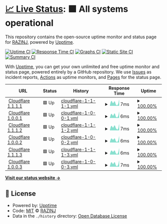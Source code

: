 # [📈 Live Status](https://razinj.github.io/status-public): <!--live status--> **🟩 All systems operational**

This repository contains the open-source uptime monitor and status page for [RAZINJ](razinj.com), powered by [Upptime](https://github.com/upptime/upptime).

[![Uptime CI](https://github.com/razinj/status-public/workflows/Uptime%20CI/badge.svg)](https://github.com/razinj/status-public/actions?query=workflow%3A%22Uptime+CI%22)
[![Response Time CI](https://github.com/razinj/status-public/workflows/Response%20Time%20CI/badge.svg)](https://github.com/razinj/status-public/actions?query=workflow%3A%22Response+Time+CI%22)
[![Graphs CI](https://github.com/razinj/status-public/workflows/Graphs%20CI/badge.svg)](https://github.com/razinj/status-public/actions?query=workflow%3A%22Graphs+CI%22)
[![Static Site CI](https://github.com/razinj/status-public/workflows/Static%20Site%20CI/badge.svg)](https://github.com/razinj/status-public/actions?query=workflow%3A%22Static+Site+CI%22)
[![Summary CI](https://github.com/razinj/status-public/workflows/Summary%20CI/badge.svg)](https://github.com/razinj/status-public/actions?query=workflow%3A%22Summary+CI%22)

With [Upptime](https://upptime.js.org), you can get your own unlimited and free uptime monitor and status page, powered entirely by a GitHub repository. We use [Issues](https://github.com/razinj/status-public/issues) as incident reports, [Actions](https://github.com/razinj/status-public/actions) as uptime monitors, and [Pages](https://razinj.github.io/status-public) for the status page.

<!--start: status pages-->
<!-- This summary is generated by Upptime (https://github.com/upptime/upptime) -->
<!-- Do not edit this manually, your changes will be overwritten -->
<!-- prettier-ignore -->
| URL | Status | History | Response Time | Uptime |
| --- | ------ | ------- | ------------- | ------ |
| <img alt="" src="https://icons.duckduckgo.com/ip3/null.ico" height="13"> [Cloudflare 1.1.1.1](1.1.1.1) | 🟩 Up | [cloudflare-1-1-1-1.yml](https://github.com/razinj/status-public/commits/HEAD/history/cloudflare-1-1-1-1.yml) | <details><summary><img alt="Response time graph" src="./graphs/cloudflare-1-1-1-1/response-time-week.png" height="20"> 7ms</summary><br><a href="https://razinj.github.io/status-public/history/cloudflare-1-1-1-1"><img alt="Response time 7" src="https://img.shields.io/endpoint?url=https%3A%2F%2Fraw.githubusercontent.com%2Frazinj%2Fstatus-public%2FHEAD%2Fapi%2Fcloudflare-1-1-1-1%2Fresponse-time.json"></a><br><a href="https://razinj.github.io/status-public/history/cloudflare-1-1-1-1"><img alt="24-hour response time 2" src="https://img.shields.io/endpoint?url=https%3A%2F%2Fraw.githubusercontent.com%2Frazinj%2Fstatus-public%2FHEAD%2Fapi%2Fcloudflare-1-1-1-1%2Fresponse-time-day.json"></a><br><a href="https://razinj.github.io/status-public/history/cloudflare-1-1-1-1"><img alt="7-day response time 7" src="https://img.shields.io/endpoint?url=https%3A%2F%2Fraw.githubusercontent.com%2Frazinj%2Fstatus-public%2FHEAD%2Fapi%2Fcloudflare-1-1-1-1%2Fresponse-time-week.json"></a><br><a href="https://razinj.github.io/status-public/history/cloudflare-1-1-1-1"><img alt="30-day response time 7" src="https://img.shields.io/endpoint?url=https%3A%2F%2Fraw.githubusercontent.com%2Frazinj%2Fstatus-public%2FHEAD%2Fapi%2Fcloudflare-1-1-1-1%2Fresponse-time-month.json"></a><br><a href="https://razinj.github.io/status-public/history/cloudflare-1-1-1-1"><img alt="1-year response time 7" src="https://img.shields.io/endpoint?url=https%3A%2F%2Fraw.githubusercontent.com%2Frazinj%2Fstatus-public%2FHEAD%2Fapi%2Fcloudflare-1-1-1-1%2Fresponse-time-year.json"></a></details> | <details><summary><a href="https://razinj.github.io/status-public/history/cloudflare-1-1-1-1">100.00%</a></summary><a href="https://razinj.github.io/status-public/history/cloudflare-1-1-1-1"><img alt="All-time uptime 100.00%" src="https://img.shields.io/endpoint?url=https%3A%2F%2Fraw.githubusercontent.com%2Frazinj%2Fstatus-public%2FHEAD%2Fapi%2Fcloudflare-1-1-1-1%2Fuptime.json"></a><br><a href="https://razinj.github.io/status-public/history/cloudflare-1-1-1-1"><img alt="24-hour uptime 100.00%" src="https://img.shields.io/endpoint?url=https%3A%2F%2Fraw.githubusercontent.com%2Frazinj%2Fstatus-public%2FHEAD%2Fapi%2Fcloudflare-1-1-1-1%2Fuptime-day.json"></a><br><a href="https://razinj.github.io/status-public/history/cloudflare-1-1-1-1"><img alt="7-day uptime 100.00%" src="https://img.shields.io/endpoint?url=https%3A%2F%2Fraw.githubusercontent.com%2Frazinj%2Fstatus-public%2FHEAD%2Fapi%2Fcloudflare-1-1-1-1%2Fuptime-week.json"></a><br><a href="https://razinj.github.io/status-public/history/cloudflare-1-1-1-1"><img alt="30-day uptime 100.00%" src="https://img.shields.io/endpoint?url=https%3A%2F%2Fraw.githubusercontent.com%2Frazinj%2Fstatus-public%2FHEAD%2Fapi%2Fcloudflare-1-1-1-1%2Fuptime-month.json"></a><br><a href="https://razinj.github.io/status-public/history/cloudflare-1-1-1-1"><img alt="1-year uptime 100.00%" src="https://img.shields.io/endpoint?url=https%3A%2F%2Fraw.githubusercontent.com%2Frazinj%2Fstatus-public%2FHEAD%2Fapi%2Fcloudflare-1-1-1-1%2Fuptime-year.json"></a></details>
| <img alt="" src="https://icons.duckduckgo.com/ip3/null.ico" height="13"> [Cloudflare 1.0.0.1](1.0.0.1) | 🟩 Up | [cloudflare-1-0-0-1.yml](https://github.com/razinj/status-public/commits/HEAD/history/cloudflare-1-0-0-1.yml) | <details><summary><img alt="Response time graph" src="./graphs/cloudflare-1-0-0-1/response-time-week.png" height="20"> 6ms</summary><br><a href="https://razinj.github.io/status-public/history/cloudflare-1-0-0-1"><img alt="Response time 6" src="https://img.shields.io/endpoint?url=https%3A%2F%2Fraw.githubusercontent.com%2Frazinj%2Fstatus-public%2FHEAD%2Fapi%2Fcloudflare-1-0-0-1%2Fresponse-time.json"></a><br><a href="https://razinj.github.io/status-public/history/cloudflare-1-0-0-1"><img alt="24-hour response time 2" src="https://img.shields.io/endpoint?url=https%3A%2F%2Fraw.githubusercontent.com%2Frazinj%2Fstatus-public%2FHEAD%2Fapi%2Fcloudflare-1-0-0-1%2Fresponse-time-day.json"></a><br><a href="https://razinj.github.io/status-public/history/cloudflare-1-0-0-1"><img alt="7-day response time 6" src="https://img.shields.io/endpoint?url=https%3A%2F%2Fraw.githubusercontent.com%2Frazinj%2Fstatus-public%2FHEAD%2Fapi%2Fcloudflare-1-0-0-1%2Fresponse-time-week.json"></a><br><a href="https://razinj.github.io/status-public/history/cloudflare-1-0-0-1"><img alt="30-day response time 6" src="https://img.shields.io/endpoint?url=https%3A%2F%2Fraw.githubusercontent.com%2Frazinj%2Fstatus-public%2FHEAD%2Fapi%2Fcloudflare-1-0-0-1%2Fresponse-time-month.json"></a><br><a href="https://razinj.github.io/status-public/history/cloudflare-1-0-0-1"><img alt="1-year response time 6" src="https://img.shields.io/endpoint?url=https%3A%2F%2Fraw.githubusercontent.com%2Frazinj%2Fstatus-public%2FHEAD%2Fapi%2Fcloudflare-1-0-0-1%2Fresponse-time-year.json"></a></details> | <details><summary><a href="https://razinj.github.io/status-public/history/cloudflare-1-0-0-1">100.00%</a></summary><a href="https://razinj.github.io/status-public/history/cloudflare-1-0-0-1"><img alt="All-time uptime 100.00%" src="https://img.shields.io/endpoint?url=https%3A%2F%2Fraw.githubusercontent.com%2Frazinj%2Fstatus-public%2FHEAD%2Fapi%2Fcloudflare-1-0-0-1%2Fuptime.json"></a><br><a href="https://razinj.github.io/status-public/history/cloudflare-1-0-0-1"><img alt="24-hour uptime 100.00%" src="https://img.shields.io/endpoint?url=https%3A%2F%2Fraw.githubusercontent.com%2Frazinj%2Fstatus-public%2FHEAD%2Fapi%2Fcloudflare-1-0-0-1%2Fuptime-day.json"></a><br><a href="https://razinj.github.io/status-public/history/cloudflare-1-0-0-1"><img alt="7-day uptime 100.00%" src="https://img.shields.io/endpoint?url=https%3A%2F%2Fraw.githubusercontent.com%2Frazinj%2Fstatus-public%2FHEAD%2Fapi%2Fcloudflare-1-0-0-1%2Fuptime-week.json"></a><br><a href="https://razinj.github.io/status-public/history/cloudflare-1-0-0-1"><img alt="30-day uptime 100.00%" src="https://img.shields.io/endpoint?url=https%3A%2F%2Fraw.githubusercontent.com%2Frazinj%2Fstatus-public%2FHEAD%2Fapi%2Fcloudflare-1-0-0-1%2Fuptime-month.json"></a><br><a href="https://razinj.github.io/status-public/history/cloudflare-1-0-0-1"><img alt="1-year uptime 100.00%" src="https://img.shields.io/endpoint?url=https%3A%2F%2Fraw.githubusercontent.com%2Frazinj%2Fstatus-public%2FHEAD%2Fapi%2Fcloudflare-1-0-0-1%2Fuptime-year.json"></a></details>
| <img alt="" src="https://icons.duckduckgo.com/ip3/null.ico" height="13"> [Cloudflare 1.1.1.2](1.1.1.2) | 🟩 Up | [cloudflare-1-1-1-2.yml](https://github.com/razinj/status-public/commits/HEAD/history/cloudflare-1-1-1-2.yml) | <details><summary><img alt="Response time graph" src="./graphs/cloudflare-1-1-1-2/response-time-week.png" height="20"> 7ms</summary><br><a href="https://razinj.github.io/status-public/history/cloudflare-1-1-1-2"><img alt="Response time 7" src="https://img.shields.io/endpoint?url=https%3A%2F%2Fraw.githubusercontent.com%2Frazinj%2Fstatus-public%2FHEAD%2Fapi%2Fcloudflare-1-1-1-2%2Fresponse-time.json"></a><br><a href="https://razinj.github.io/status-public/history/cloudflare-1-1-1-2"><img alt="24-hour response time 5" src="https://img.shields.io/endpoint?url=https%3A%2F%2Fraw.githubusercontent.com%2Frazinj%2Fstatus-public%2FHEAD%2Fapi%2Fcloudflare-1-1-1-2%2Fresponse-time-day.json"></a><br><a href="https://razinj.github.io/status-public/history/cloudflare-1-1-1-2"><img alt="7-day response time 7" src="https://img.shields.io/endpoint?url=https%3A%2F%2Fraw.githubusercontent.com%2Frazinj%2Fstatus-public%2FHEAD%2Fapi%2Fcloudflare-1-1-1-2%2Fresponse-time-week.json"></a><br><a href="https://razinj.github.io/status-public/history/cloudflare-1-1-1-2"><img alt="30-day response time 7" src="https://img.shields.io/endpoint?url=https%3A%2F%2Fraw.githubusercontent.com%2Frazinj%2Fstatus-public%2FHEAD%2Fapi%2Fcloudflare-1-1-1-2%2Fresponse-time-month.json"></a><br><a href="https://razinj.github.io/status-public/history/cloudflare-1-1-1-2"><img alt="1-year response time 7" src="https://img.shields.io/endpoint?url=https%3A%2F%2Fraw.githubusercontent.com%2Frazinj%2Fstatus-public%2FHEAD%2Fapi%2Fcloudflare-1-1-1-2%2Fresponse-time-year.json"></a></details> | <details><summary><a href="https://razinj.github.io/status-public/history/cloudflare-1-1-1-2">100.00%</a></summary><a href="https://razinj.github.io/status-public/history/cloudflare-1-1-1-2"><img alt="All-time uptime 100.00%" src="https://img.shields.io/endpoint?url=https%3A%2F%2Fraw.githubusercontent.com%2Frazinj%2Fstatus-public%2FHEAD%2Fapi%2Fcloudflare-1-1-1-2%2Fuptime.json"></a><br><a href="https://razinj.github.io/status-public/history/cloudflare-1-1-1-2"><img alt="24-hour uptime 100.00%" src="https://img.shields.io/endpoint?url=https%3A%2F%2Fraw.githubusercontent.com%2Frazinj%2Fstatus-public%2FHEAD%2Fapi%2Fcloudflare-1-1-1-2%2Fuptime-day.json"></a><br><a href="https://razinj.github.io/status-public/history/cloudflare-1-1-1-2"><img alt="7-day uptime 100.00%" src="https://img.shields.io/endpoint?url=https%3A%2F%2Fraw.githubusercontent.com%2Frazinj%2Fstatus-public%2FHEAD%2Fapi%2Fcloudflare-1-1-1-2%2Fuptime-week.json"></a><br><a href="https://razinj.github.io/status-public/history/cloudflare-1-1-1-2"><img alt="30-day uptime 100.00%" src="https://img.shields.io/endpoint?url=https%3A%2F%2Fraw.githubusercontent.com%2Frazinj%2Fstatus-public%2FHEAD%2Fapi%2Fcloudflare-1-1-1-2%2Fuptime-month.json"></a><br><a href="https://razinj.github.io/status-public/history/cloudflare-1-1-1-2"><img alt="1-year uptime 100.00%" src="https://img.shields.io/endpoint?url=https%3A%2F%2Fraw.githubusercontent.com%2Frazinj%2Fstatus-public%2FHEAD%2Fapi%2Fcloudflare-1-1-1-2%2Fuptime-year.json"></a></details>
| <img alt="" src="https://icons.duckduckgo.com/ip3/null.ico" height="13"> [Cloudflare 1.0.0.2](1.0.0.2) | 🟩 Up | [cloudflare-1-0-0-2.yml](https://github.com/razinj/status-public/commits/HEAD/history/cloudflare-1-0-0-2.yml) | <details><summary><img alt="Response time graph" src="./graphs/cloudflare-1-0-0-2/response-time-week.png" height="20"> 6ms</summary><br><a href="https://razinj.github.io/status-public/history/cloudflare-1-0-0-2"><img alt="Response time 6" src="https://img.shields.io/endpoint?url=https%3A%2F%2Fraw.githubusercontent.com%2Frazinj%2Fstatus-public%2FHEAD%2Fapi%2Fcloudflare-1-0-0-2%2Fresponse-time.json"></a><br><a href="https://razinj.github.io/status-public/history/cloudflare-1-0-0-2"><img alt="24-hour response time 2" src="https://img.shields.io/endpoint?url=https%3A%2F%2Fraw.githubusercontent.com%2Frazinj%2Fstatus-public%2FHEAD%2Fapi%2Fcloudflare-1-0-0-2%2Fresponse-time-day.json"></a><br><a href="https://razinj.github.io/status-public/history/cloudflare-1-0-0-2"><img alt="7-day response time 6" src="https://img.shields.io/endpoint?url=https%3A%2F%2Fraw.githubusercontent.com%2Frazinj%2Fstatus-public%2FHEAD%2Fapi%2Fcloudflare-1-0-0-2%2Fresponse-time-week.json"></a><br><a href="https://razinj.github.io/status-public/history/cloudflare-1-0-0-2"><img alt="30-day response time 6" src="https://img.shields.io/endpoint?url=https%3A%2F%2Fraw.githubusercontent.com%2Frazinj%2Fstatus-public%2FHEAD%2Fapi%2Fcloudflare-1-0-0-2%2Fresponse-time-month.json"></a><br><a href="https://razinj.github.io/status-public/history/cloudflare-1-0-0-2"><img alt="1-year response time 6" src="https://img.shields.io/endpoint?url=https%3A%2F%2Fraw.githubusercontent.com%2Frazinj%2Fstatus-public%2FHEAD%2Fapi%2Fcloudflare-1-0-0-2%2Fresponse-time-year.json"></a></details> | <details><summary><a href="https://razinj.github.io/status-public/history/cloudflare-1-0-0-2">100.00%</a></summary><a href="https://razinj.github.io/status-public/history/cloudflare-1-0-0-2"><img alt="All-time uptime 100.00%" src="https://img.shields.io/endpoint?url=https%3A%2F%2Fraw.githubusercontent.com%2Frazinj%2Fstatus-public%2FHEAD%2Fapi%2Fcloudflare-1-0-0-2%2Fuptime.json"></a><br><a href="https://razinj.github.io/status-public/history/cloudflare-1-0-0-2"><img alt="24-hour uptime 100.00%" src="https://img.shields.io/endpoint?url=https%3A%2F%2Fraw.githubusercontent.com%2Frazinj%2Fstatus-public%2FHEAD%2Fapi%2Fcloudflare-1-0-0-2%2Fuptime-day.json"></a><br><a href="https://razinj.github.io/status-public/history/cloudflare-1-0-0-2"><img alt="7-day uptime 100.00%" src="https://img.shields.io/endpoint?url=https%3A%2F%2Fraw.githubusercontent.com%2Frazinj%2Fstatus-public%2FHEAD%2Fapi%2Fcloudflare-1-0-0-2%2Fuptime-week.json"></a><br><a href="https://razinj.github.io/status-public/history/cloudflare-1-0-0-2"><img alt="30-day uptime 100.00%" src="https://img.shields.io/endpoint?url=https%3A%2F%2Fraw.githubusercontent.com%2Frazinj%2Fstatus-public%2FHEAD%2Fapi%2Fcloudflare-1-0-0-2%2Fuptime-month.json"></a><br><a href="https://razinj.github.io/status-public/history/cloudflare-1-0-0-2"><img alt="1-year uptime 100.00%" src="https://img.shields.io/endpoint?url=https%3A%2F%2Fraw.githubusercontent.com%2Frazinj%2Fstatus-public%2FHEAD%2Fapi%2Fcloudflare-1-0-0-2%2Fuptime-year.json"></a></details>
| <img alt="" src="https://icons.duckduckgo.com/ip3/null.ico" height="13"> [Cloudflare 1.1.1.3](1.1.1.3) | 🟩 Up | [cloudflare-1-1-1-3.yml](https://github.com/razinj/status-public/commits/HEAD/history/cloudflare-1-1-1-3.yml) | <details><summary><img alt="Response time graph" src="./graphs/cloudflare-1-1-1-3/response-time-week.png" height="20"> 6ms</summary><br><a href="https://razinj.github.io/status-public/history/cloudflare-1-1-1-3"><img alt="Response time 6" src="https://img.shields.io/endpoint?url=https%3A%2F%2Fraw.githubusercontent.com%2Frazinj%2Fstatus-public%2FHEAD%2Fapi%2Fcloudflare-1-1-1-3%2Fresponse-time.json"></a><br><a href="https://razinj.github.io/status-public/history/cloudflare-1-1-1-3"><img alt="24-hour response time 2" src="https://img.shields.io/endpoint?url=https%3A%2F%2Fraw.githubusercontent.com%2Frazinj%2Fstatus-public%2FHEAD%2Fapi%2Fcloudflare-1-1-1-3%2Fresponse-time-day.json"></a><br><a href="https://razinj.github.io/status-public/history/cloudflare-1-1-1-3"><img alt="7-day response time 6" src="https://img.shields.io/endpoint?url=https%3A%2F%2Fraw.githubusercontent.com%2Frazinj%2Fstatus-public%2FHEAD%2Fapi%2Fcloudflare-1-1-1-3%2Fresponse-time-week.json"></a><br><a href="https://razinj.github.io/status-public/history/cloudflare-1-1-1-3"><img alt="30-day response time 6" src="https://img.shields.io/endpoint?url=https%3A%2F%2Fraw.githubusercontent.com%2Frazinj%2Fstatus-public%2FHEAD%2Fapi%2Fcloudflare-1-1-1-3%2Fresponse-time-month.json"></a><br><a href="https://razinj.github.io/status-public/history/cloudflare-1-1-1-3"><img alt="1-year response time 6" src="https://img.shields.io/endpoint?url=https%3A%2F%2Fraw.githubusercontent.com%2Frazinj%2Fstatus-public%2FHEAD%2Fapi%2Fcloudflare-1-1-1-3%2Fresponse-time-year.json"></a></details> | <details><summary><a href="https://razinj.github.io/status-public/history/cloudflare-1-1-1-3">100.00%</a></summary><a href="https://razinj.github.io/status-public/history/cloudflare-1-1-1-3"><img alt="All-time uptime 100.00%" src="https://img.shields.io/endpoint?url=https%3A%2F%2Fraw.githubusercontent.com%2Frazinj%2Fstatus-public%2FHEAD%2Fapi%2Fcloudflare-1-1-1-3%2Fuptime.json"></a><br><a href="https://razinj.github.io/status-public/history/cloudflare-1-1-1-3"><img alt="24-hour uptime 100.00%" src="https://img.shields.io/endpoint?url=https%3A%2F%2Fraw.githubusercontent.com%2Frazinj%2Fstatus-public%2FHEAD%2Fapi%2Fcloudflare-1-1-1-3%2Fuptime-day.json"></a><br><a href="https://razinj.github.io/status-public/history/cloudflare-1-1-1-3"><img alt="7-day uptime 100.00%" src="https://img.shields.io/endpoint?url=https%3A%2F%2Fraw.githubusercontent.com%2Frazinj%2Fstatus-public%2FHEAD%2Fapi%2Fcloudflare-1-1-1-3%2Fuptime-week.json"></a><br><a href="https://razinj.github.io/status-public/history/cloudflare-1-1-1-3"><img alt="30-day uptime 100.00%" src="https://img.shields.io/endpoint?url=https%3A%2F%2Fraw.githubusercontent.com%2Frazinj%2Fstatus-public%2FHEAD%2Fapi%2Fcloudflare-1-1-1-3%2Fuptime-month.json"></a><br><a href="https://razinj.github.io/status-public/history/cloudflare-1-1-1-3"><img alt="1-year uptime 100.00%" src="https://img.shields.io/endpoint?url=https%3A%2F%2Fraw.githubusercontent.com%2Frazinj%2Fstatus-public%2FHEAD%2Fapi%2Fcloudflare-1-1-1-3%2Fuptime-year.json"></a></details>
| <img alt="" src="https://icons.duckduckgo.com/ip3/null.ico" height="13"> [Cloudflare 1.0.0.3](1.0.0.3) | 🟩 Up | [cloudflare-1-0-0-3.yml](https://github.com/razinj/status-public/commits/HEAD/history/cloudflare-1-0-0-3.yml) | <details><summary><img alt="Response time graph" src="./graphs/cloudflare-1-0-0-3/response-time-week.png" height="20"> 7ms</summary><br><a href="https://razinj.github.io/status-public/history/cloudflare-1-0-0-3"><img alt="Response time 7" src="https://img.shields.io/endpoint?url=https%3A%2F%2Fraw.githubusercontent.com%2Frazinj%2Fstatus-public%2FHEAD%2Fapi%2Fcloudflare-1-0-0-3%2Fresponse-time.json"></a><br><a href="https://razinj.github.io/status-public/history/cloudflare-1-0-0-3"><img alt="24-hour response time 3" src="https://img.shields.io/endpoint?url=https%3A%2F%2Fraw.githubusercontent.com%2Frazinj%2Fstatus-public%2FHEAD%2Fapi%2Fcloudflare-1-0-0-3%2Fresponse-time-day.json"></a><br><a href="https://razinj.github.io/status-public/history/cloudflare-1-0-0-3"><img alt="7-day response time 7" src="https://img.shields.io/endpoint?url=https%3A%2F%2Fraw.githubusercontent.com%2Frazinj%2Fstatus-public%2FHEAD%2Fapi%2Fcloudflare-1-0-0-3%2Fresponse-time-week.json"></a><br><a href="https://razinj.github.io/status-public/history/cloudflare-1-0-0-3"><img alt="30-day response time 7" src="https://img.shields.io/endpoint?url=https%3A%2F%2Fraw.githubusercontent.com%2Frazinj%2Fstatus-public%2FHEAD%2Fapi%2Fcloudflare-1-0-0-3%2Fresponse-time-month.json"></a><br><a href="https://razinj.github.io/status-public/history/cloudflare-1-0-0-3"><img alt="1-year response time 7" src="https://img.shields.io/endpoint?url=https%3A%2F%2Fraw.githubusercontent.com%2Frazinj%2Fstatus-public%2FHEAD%2Fapi%2Fcloudflare-1-0-0-3%2Fresponse-time-year.json"></a></details> | <details><summary><a href="https://razinj.github.io/status-public/history/cloudflare-1-0-0-3">100.00%</a></summary><a href="https://razinj.github.io/status-public/history/cloudflare-1-0-0-3"><img alt="All-time uptime 100.00%" src="https://img.shields.io/endpoint?url=https%3A%2F%2Fraw.githubusercontent.com%2Frazinj%2Fstatus-public%2FHEAD%2Fapi%2Fcloudflare-1-0-0-3%2Fuptime.json"></a><br><a href="https://razinj.github.io/status-public/history/cloudflare-1-0-0-3"><img alt="24-hour uptime 100.00%" src="https://img.shields.io/endpoint?url=https%3A%2F%2Fraw.githubusercontent.com%2Frazinj%2Fstatus-public%2FHEAD%2Fapi%2Fcloudflare-1-0-0-3%2Fuptime-day.json"></a><br><a href="https://razinj.github.io/status-public/history/cloudflare-1-0-0-3"><img alt="7-day uptime 100.00%" src="https://img.shields.io/endpoint?url=https%3A%2F%2Fraw.githubusercontent.com%2Frazinj%2Fstatus-public%2FHEAD%2Fapi%2Fcloudflare-1-0-0-3%2Fuptime-week.json"></a><br><a href="https://razinj.github.io/status-public/history/cloudflare-1-0-0-3"><img alt="30-day uptime 100.00%" src="https://img.shields.io/endpoint?url=https%3A%2F%2Fraw.githubusercontent.com%2Frazinj%2Fstatus-public%2FHEAD%2Fapi%2Fcloudflare-1-0-0-3%2Fuptime-month.json"></a><br><a href="https://razinj.github.io/status-public/history/cloudflare-1-0-0-3"><img alt="1-year uptime 100.00%" src="https://img.shields.io/endpoint?url=https%3A%2F%2Fraw.githubusercontent.com%2Frazinj%2Fstatus-public%2FHEAD%2Fapi%2Fcloudflare-1-0-0-3%2Fuptime-year.json"></a></details>

<!--end: status pages-->

[**Visit our status website →**](https://razinj.github.io/status-public)

## 📄 License

- Powered by: [Upptime](https://github.com/upptime/upptime)
- Code: [MIT](./LICENSE) © [RAZINJ](razinj.com)
- Data in the `./history` directory: [Open Database License](https://opendatacommons.org/licenses/odbl/1-0/)
